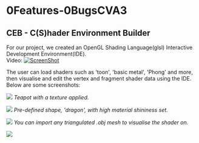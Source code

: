 # 0Features-0BugsCVA3
## **CEB - C(S)hader Environment Builder**

For our project, we created an OpenGL Shading Language(glsl) Interactive Development Environment(IDE).   
Video: [![ScreenShot](http://i.imgur.com/BuiTzTB.png?1)](https://youtu.be/TqwFSnDcB7A)

The user can load shaders such as 'toon', 'basic metal', 'Phong' and more, then visualise and edit the vertex and fragment shader data using the IDE. Below are some screenshots:

![](http://i.imgur.com/39SAeTX.jpg)
_Teapot with a texture applied._

![](http://i.imgur.com/XTPNWUe.jpg)
_Pre-defined shape, 'dragon', with high material shininess set._

![](http://imgur.com/lAWgj7p.jpg)
_You can import any triangulated .obj mesh to visualise the shader on._


![](http://i.imgur.com/PFQOU8r.png)
